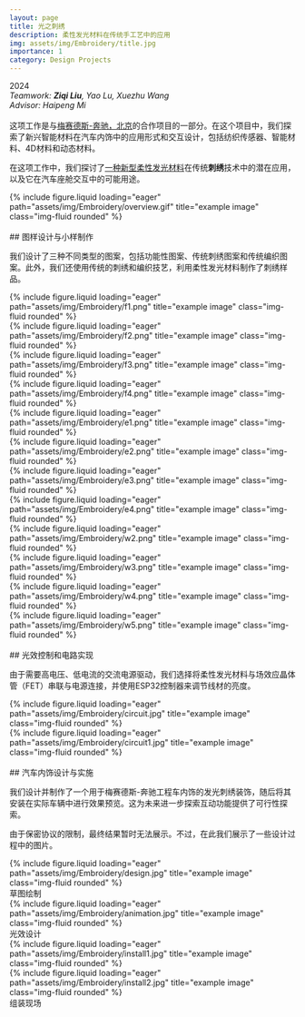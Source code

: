 ```yaml
---
layout: page
title: 光之刺绣
description: 柔性发光材料在传统手工艺中的应用
img: assets/img/Embroidery/title.jpg
importance: 1
category: Design Projects
---
```


2024  
*Teamwork: **Ziqi Liu**, Yao Lu, Xuezhu Wang*  
*Advisor: Haipeng Mi*  
<br>
这项工作是与[梅赛德斯-奔驰，北京](https://group.mercedes-benz.com/careers/about-us/locations/location-detail-page-5184.html)的合作项目的一部分。在这个项目中，我们探索了新兴智能材料在汽车内饰中的应用形式和交互设计，包括纺织传感器、智能材料、4D材料和动态材料。

在这项工作中，我们探讨了[一种新型柔性发光材料](https://www.nature.com/articles/s41586-021-03295-8)在传统**刺绣**技术中的潜在应用，以及它在汽车座舱交互中的可能用途。

<div class="row">
    <div class="col-sm mt-3 mt-md-0">
        {% include figure.liquid loading="eager" path="assets/img/Embroidery/overview.gif" title="example image" class="img-fluid rounded" %}
    </div>
</div>

<br>
## 图样设计与小样制作

我们设计了三种不同类型的图案，包括功能性图案、传统刺绣图案和传统编织图案。此外，我们还使用传统的刺绣和编织技艺，利用柔性发光材料制作了刺绣样品。

<div class="row">
    <div class="col-sm mt-3 mt-md-0">
        {% include figure.liquid loading="eager" path="assets/img/Embroidery/f1.png" title="example image" class="img-fluid rounded" %}
    </div>
    <div class="col-sm mt-3 mt-md-0">
        {% include figure.liquid loading="eager" path="assets/img/Embroidery/f2.png" title="example image" class="img-fluid rounded" %}
    </div>
    <div class="col-sm mt-3 mt-md-0">
        {% include figure.liquid loading="eager" path="assets/img/Embroidery/f3.png" title="example image" class="img-fluid rounded" %}
    </div>
    <div class="col-sm mt-3 mt-md-0">
        {% include figure.liquid loading="eager" path="assets/img/Embroidery/f4.png" title="example image" class="img-fluid rounded" %}
    </div>
</div>
<div class="row">
    <div class="col-sm mt-3 mt-md-0">
        {% include figure.liquid loading="eager" path="assets/img/Embroidery/e1.png" title="example image" class="img-fluid rounded" %}
    </div>
    <div class="col-sm mt-3 mt-md-0">
        {% include figure.liquid loading="eager" path="assets/img/Embroidery/e2.png" title="example image" class="img-fluid rounded" %}
    </div>
    <div class="col-sm mt-3 mt-md-0">
        {% include figure.liquid loading="eager" path="assets/img/Embroidery/e3.png" title="example image" class="img-fluid rounded" %}
    </div>
    <div class="col-sm mt-3 mt-md-0">
        {% include figure.liquid loading="eager" path="assets/img/Embroidery/e4.png" title="example image" class="img-fluid rounded" %}
    </div>
</div>
<div class="row">
    <div class="col-sm mt-3 mt-md-0">
        {% include figure.liquid loading="eager" path="assets/img/Embroidery/w2.png" title="example image" class="img-fluid rounded" %}
    </div>
    <div class="col-sm mt-3 mt-md-0">
        {% include figure.liquid loading="eager" path="assets/img/Embroidery/w3.png" title="example image" class="img-fluid rounded" %}
    </div>
    <div class="col-sm mt-3 mt-md-0">
        {% include figure.liquid loading="eager" path="assets/img/Embroidery/w4.png" title="example image" class="img-fluid rounded" %}
    </div>
    <div class="col-sm mt-3 mt-md-0">
        {% include figure.liquid loading="eager" path="assets/img/Embroidery/w5.png" title="example image" class="img-fluid rounded" %}
    </div>
</div>

<br>
## 光效控制和电路实现

由于需要高电压、低电流的交流电源驱动，我们选择将柔性发光材料与场效应晶体管（FET）串联与电源连接，并使用ESP32控制器来调节线材的亮度。
<div class="row">
    <div class="col-sm mt-3 mt-md-0">
        {% include figure.liquid loading="eager" path="assets/img/Embroidery/circuit.jpg" title="example image" class="img-fluid rounded" %}
    </div>
    <div class="col-sm mt-3 mt-md-0">
        {% include figure.liquid loading="eager" path="assets/img/Embroidery/circuit1.jpg" title="example image" class="img-fluid rounded" %}
    </div>
</div>

<br>
## 汽车内饰设计与实施

我们设计并制作了一个用于梅赛德斯-奔驰工程车内饰的发光刺绣装饰，随后将其安装在实际车辆中进行效果预览。这为未来进一步探索互动功能提供了可行性探索。

由于保密协议的限制，最终结果暂时无法展示。不过，在此我们展示了一些设计过程中的图片。

<div class="row">
    <div class="col-sm mt-3 mt-md-0">
        {% include figure.liquid loading="eager" path="assets/img/Embroidery/design.jpg" title="example image" class="img-fluid rounded" %}
    </div>
</div>
<div class="caption">
    草图绘制
</div>
<div class="row">
    <div class="col-sm mt-3 mt-md-0">
        {% include figure.liquid loading="eager" path="assets/img/Embroidery/animation.jpg" title="example image" class="img-fluid rounded" %}
    </div>
</div>
<div class="caption">
    光效设计
</div>


<div class="row">
    <div class="col-sm-4 mt-3 mt-md-0">
        {% include figure.liquid loading="eager" path="assets/img/Embroidery/install1.jpg" title="example image" class="img-fluid rounded" %}
    </div>
    <div class="col-sm-8 mt-3 mt-md-0">
        {% include figure.liquid loading="eager" path="assets/img/Embroidery/install2.jpg" title="example image" class="img-fluid rounded" %}
    </div>
</div>
<div class="caption">
    组装现场
</div>

